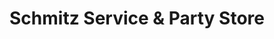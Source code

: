 ---
title: "Schmitz Service & Party Store"
url: /fowler/schmitz-service-and-party-store/
shop: convenience
---